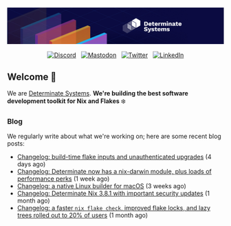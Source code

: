 <p align="center">
  <a href="https://determinate.systems" target="_blank"><img src="https://raw.githubusercontent.com/determinatesystems/.github/main/.github/banner.jpg"></a>
</p>
<p align="center">
  &nbsp;<a href="https://determinate.systems/discord" target="_blank"><img alt="Discord" src="https://img.shields.io/discord/1116012109709463613?style=for-the-badge&logo=discord&logoColor=%23ffffff&label=Discord&labelColor=%234253e8&color=%23e4e2e2"></a>&nbsp;
  &nbsp;<a href="https://hachyderm.io/@determinatesystems" target="_blank"><img alt="Mastodon" src="https://img.shields.io/badge/Mastodon-6468fa?style=for-the-badge&logo=mastodon&logoColor=%23ffffff"></a>&nbsp;
  &nbsp;<a href="https://twitter.com/DeterminateSys" target="_blank"><img alt="Twitter" src="https://img.shields.io/badge/Twitter-303030?style=for-the-badge&logo=x&logoColor=%23ffffff"></a>&nbsp;
  &nbsp;<a href="https://www.linkedin.com/company/determinate-systems" target="_blank"><img alt="LinkedIn" src="https://img.shields.io/badge/LinkedIn-1667be?style=for-the-badge&logo=linkedin&logoColor=%23ffffff"></a>&nbsp;
</p>

## Welcome 👋

We are [Determinate Systems](https://determinate.systems).
**We're building the best software development toolkit for Nix and Flakes** ❄️

### Blog 

We regularly write about what we're working on; here are some recent blog posts:


- [Changelog: build-time flake inputs and unauthenticated upgrades](https://determinate.systems/blog/changelog-determinate-nix-390/) (4 days ago)
- [Changelog: Determinate now has a nix-darwin module, plus loads of performance perks](https://determinate.systems/blog/changelog-determinate-nix-386/) (1 week ago)
- [Changelog: a native Linux builder for macOS](https://determinate.systems/blog/changelog-determinate-nix-384/) (3 weeks ago)
- [Changelog: Determinate Nix 3.8.1 with important security updates](https://determinate.systems/blog/changelog-determinate-nix-381/) (1 month ago)
- [Changelog: a faster `nix flake check`, improved flake locks, and lazy trees rolled out to 20% of users](https://determinate.systems/blog/changelog-determinate-nix-380/) (1 month ago)
